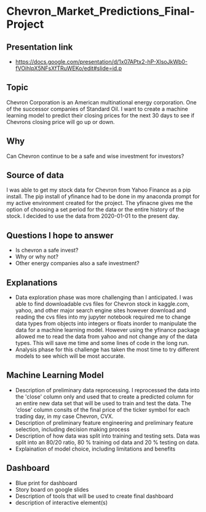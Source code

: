 # Chevron_Market_Predictions_Final-Project
## Presentation link 
* https://docs.google.com/presentation/d/1x07APtx2-hP-XlsoJkWb0-fVOihlpX5NFsXfTRuWEKo/edit#slide=id.p
## Topic 
 Chevron Corporation is an American multinational energy corporation. One of the successor companies of Standard Oil. I want to create a machine learning model to predict their closing prices for the next 30 days to see if Chevrons closing price will go up or down.
## Why 
Can Chevron continue to be a safe and wise investment for investors?  
## Source of data
I was able to get my stock data for Chevron from Yahoo Finance as a pip install. The pip install of yfinance had to be done in my anaconda prompt for my active environment created for the project. The yfinacne gives me the option of choosing a set period for the data or the entire history of the stock. I decided to use the data from 2020-01-01 to the present day.
## Questions I hope to answer
* Is chevron a safe invest?
* Why or why not?
* Other energy companies also a safe investment? 
## Explanations
* Data exploration phase was more challenging than I anticipated. I was able to find downloadable cvs files for Chevron stock in kaggle.com, yahoo, and other major search engine sites however download and reading the cvs files into my jupyter notebook required me to change data types from objects into integers or floats inorder to manipulate the data for a machine learning model. However using the yfinance package allowed me to read the data from yahoo and not change any of the data types. This will save me time and some lines of code in the long run.
* Analysis phase for this challenge has taken the most time to try different models to see which will be most accurate.
## Machine Learning Model
* Description of preliminary data reprocessing. I reprocessed the data into the 'close' column only and used that to create a predicted column for an entire new data set that will be used to train and test the data. The 'close' column consits of the final price of the ticker symbol for each trading day, in my case Chevron, CVX.
* Description of preliminary feature engineering and preliminary feature selection, including decision making process
* Description of how data was split into training and testing sets. Data was split into an 80/20 ratio, 80 % training od data and 20 % testing on data.
* Explaination of model choice, including limitations and benefits
## Dashboard
* Blue print for dashboard 
* Story board on google slides
* Description of tools that will be used to create final dashboard
* description of interactive element(s)

